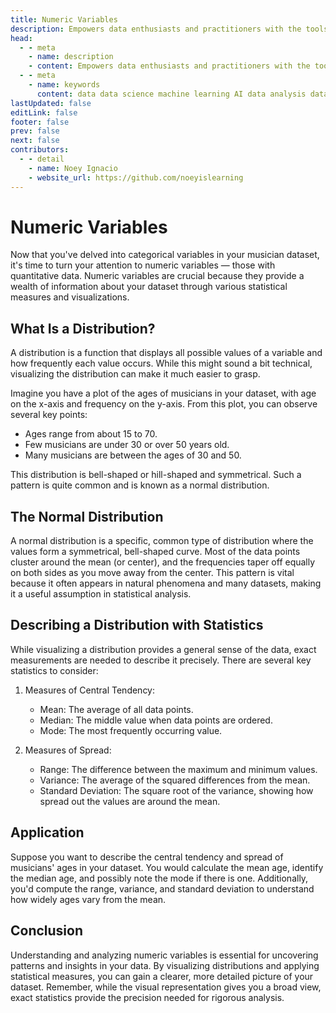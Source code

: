 ```yaml
---
title: Numeric Variables
description: Empowers data enthusiasts and practitioners with the tools and knowledge to unlock the potential of data.
head:
  - - meta
    - name: description
    - content: Empowers data enthusiasts and practitioners with the tools and knowledge to unlock the potential of data.
  - - meta
    - name: keywords
      content: data data science machine learning AI data analysis data-driven data enthusiasts data practitioners
lastUpdated: false
editLink: false
footer: false
prev: false
next: false
contributors:
  - - detail
    - name: Noey Ignacio
    - website_url: https://github.com/noeyislearning
---
```


# Numeric Variables

Now that you've delved into categorical variables in your musician dataset, it's time to turn your attention to numeric variables — those with quantitative data. Numeric variables are crucial because they provide a wealth of information about your dataset through various statistical measures and visualizations.

## What Is a Distribution?

A distribution is a function that displays all possible values of a variable and how frequently each value occurs. While this might sound a bit technical, visualizing the distribution can make it much easier to grasp.

Imagine you have a plot of the ages of musicians in your dataset, with age on the x-axis and frequency on the y-axis. From this plot, you can observe several key points:

- Ages range from about 15 to 70.
- Few musicians are under 30 or over 50 years old.
- Many musicians are between the ages of 30 and 50.

This distribution is bell-shaped or hill-shaped and symmetrical. Such a pattern is quite common and is known as a normal distribution.

## The Normal Distribution

A normal distribution is a specific, common type of distribution where the values form a symmetrical, bell-shaped curve. Most of the data points cluster around the mean (or center), and the frequencies taper off equally on both sides as you move away from the center. This pattern is vital because it often appears in natural phenomena and many datasets, making it a useful assumption in statistical analysis.

<ImageCard 
  img_url="https://i.imgur.com/WRRBL7l.png"
  caption="Normal Distribution"
  copyright_owner="en.wikipedia.org"
  :bordered=true
/>

## Describing a Distribution with Statistics

While visualizing a distribution provides a general sense of the data, exact measurements are needed to describe it precisely. There are several key statistics to consider:

1. Measures of Central Tendency:

   - Mean: The average of all data points.
   - Median: The middle value when data points are ordered.
   - Mode: The most frequently occurring value.

2. Measures of Spread:

   - Range: The difference between the maximum and minimum values.
   - Variance: The average of the squared differences from the mean.
   - Standard Deviation: The square root of the variance, showing how spread out the values are around the mean.

## Application

Suppose you want to describe the central tendency and spread of musicians' ages in your dataset. You would calculate the mean age, identify the median age, and possibly note the mode if there is one. Additionally, you'd compute the range, variance, and standard deviation to understand how widely ages vary from the mean.

## Conclusion

Understanding and analyzing numeric variables is essential for uncovering patterns and insights in your data. By visualizing distributions and applying statistical measures, you can gain a clearer, more detailed picture of your dataset. Remember, while the visual representation gives you a broad view, exact statistics provide the precision needed for rigorous analysis.

